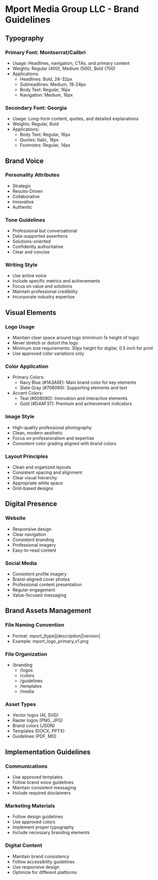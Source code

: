 # Mport Media Group LLC - Brand Guidelines

## Typography

### Primary Font: Montserrat/Calibri
- Usage: Headlines, navigation, CTAs, and primary content
- Weights: Regular (400), Medium (500), Bold (700)
- Applications:
  - Headlines: Bold, 24-32px
  - Subheadlines: Medium, 18-24px
  - Body Text: Regular, 16px
  - Navigation: Medium, 16px

### Secondary Font: Georgia
- Usage: Long-form content, quotes, and detailed explanations
- Weights: Regular, Bold
- Applications:
  - Body Text: Regular, 16px
  - Quotes: Italic, 18px
  - Footnotes: Regular, 14px

## Brand Voice

### Personality Attributes
- Strategic
- Results-Driven
- Collaborative
- Innovative
- Authentic

### Tone Guidelines
- Professional but conversational
- Data-supported assertions
- Solutions-oriented
- Confidently authoritative
- Clear and concise

### Writing Style
- Use active voice
- Include specific metrics and achievements
- Focus on value and solutions
- Maintain professional credibility
- Incorporate industry expertise

## Visual Elements

### Logo Usage
- Maintain clear space around logo (minimum 1x height of logo)
- Never stretch or distort the logo
- Minimum size requirements: 30px height for digital, 0.5 inch for print
- Use approved color variations only

### Color Application
- Primary Colors:
  - Navy Blue (#1A3A6E): Main brand color for key elements
  - Slate Gray (#708090): Supporting elements and text
- Accent Colors:
  - Teal (#008080): Innovation and interactive elements
  - Gold (#D4AF37): Premium and achievement indicators

### Image Style
- High-quality professional photography
- Clean, modern aesthetic
- Focus on professionalism and expertise
- Consistent color grading aligned with brand colors

### Layout Principles
- Clean and organized layouts
- Consistent spacing and alignment
- Clear visual hierarchy
- Appropriate white space
- Grid-based designs

## Digital Presence

### Website
- Responsive design
- Clear navigation
- Consistent branding
- Professional imagery
- Easy-to-read content

### Social Media
- Consistent profile imagery
- Brand-aligned cover photos
- Professional content presentation
- Regular engagement
- Value-focused messaging

## Brand Assets Management

### File Naming Convention
- Format: mport_[type]_[description]_[version]
- Example: mport_logo_primary_v1.png

### File Organization
- /branding
  - /logos
  - /colors
  - /guidelines
  - /templates
  - /media

### Asset Types
- Vector logos (AI, SVG)
- Raster logos (PNG, JPG)
- Brand colors (JSON)
- Templates (DOCX, PPTX)
- Guidelines (PDF, MD)

## Implementation Guidelines

### Communications
- Use approved templates
- Follow brand voice guidelines
- Maintain consistent messaging
- Include required disclaimers

### Marketing Materials
- Follow design guidelines
- Use approved colors
- Implement proper typography
- Include necessary branding elements

### Digital Content
- Maintain brand consistency
- Follow accessibility guidelines
- Use responsive design
- Optimize for different platforms 